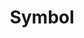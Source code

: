 ---
title: "Symbol"
permalink: /spells/symbol/
tags:
  - Spell
  - 7th Level
  - Abjuration
available_for:
  - Bard
  - Cleric
  - Wizard
level: "7th Level"
school: "Abjuration"
range: "Touch"
area: "10 ft"
shape: "Cube"
comp:
  - V
  - S
  - M
material: "mercury, phosphorus, and powdered diamond and opal with a total value of at least 1,000 gp, which the spell consumes."
duration: "Until Dispelled"
cast_time: "1 Minute"
description: |
  When you cast this spell, you inscribe a harmful glyph either on a surface (such as a section of floor, a wall, or a table) or within an object that can be closed to conceal the glyph (such as a book, a scroll, or a treasure chest). If you choose a surface, the glyph can cover an area of the surface no larger than 10 feet in diameter. If you choose an object, that object must remain in its place; if the object is moved more than 10 feet from where you cast this spell, the glyph is broken, and the spell ends without being triggered.

  The glyph is nearly invisible, requiring an Intelligence (Investigation) check against your spell save DC to find it.

  You decide what triggers the glyph when you cast the spell. For glyphs inscribed on a surface, the most typical triggers include touching or stepping on the glyph, removing another object covering it, approaching within a certain distance of it, or manipulating the object that holds it. For glyphs inscribed within an object, the most common triggers are opening the object, approaching within a certain distance of it, or seeing or reading the glyph.

  You can further refine the trigger so the spell is activated only under certain circumstances or according to a creature's physical characteristics (such as height or weight), or physical kind (for example, the ward could be set to affect hags or shapechangers). You can also specify creatures that don't trigger the glyph, such as those who say a certain password.

  When you inscribe the glyph, choose one of the options below for its effect. Once triggered, the glyph glows, filling a 60-foot-radius sphere with dim light for 10 minutes, after which time the spell ends. Each creature in the sphere when the glyph activates is targeted by its effect, as is a creature that enters the sphere for the first time on a turn or ends its turn there.

  ***Death.*** Each target must make a constitution saving throw, taking 10d 10 necrotic damage on a failed save, or half as much damage on a successful save.

  ***Discord.*** Each target must make a constitution saving throw. On a failed save, a target bickers and argues with other creatures for 1 minute. During this time, it is incapable of meaningful communication and has disadvantage on attack rolls and ability checks.

  ***Fear.*** Each target must make a wisdom saving throw and becomes frightened for 1 minute on a failed save. While frightened, the target drops whatever it is holding and must move at least 30 feet away from the glyph on each of its turns, if able.

  ***Hopelessness.*** Each target must make a charisma saving throw. On a failed save, the target is overwhelmed with despair for 1 minute. During this time, it can't attack or target any creature with harmful abilities, spells, or other magical effects.

  ***Insanity.*** Each target must make an intelligence saving throw. On a failed save, the target is driven insane for 1 minute. An insane creature can't take actions, can't understand what other creatures say, can't read, and speaks only in gibberish. The GM controls its movement, which is erratic.

  ***Pain.*** Each target must make a constitution saving throw and becomes incapacitated with excruciating pain for 1 minute on a failed save.

  ***Sleep.*** Each target must make a wisdom saving throw and falls unconscious for 10 minutes on a failed save. A creature awakens if it takes damage or if someone uses an action to shake or slap it awake.

  ***Stunning.*** Each target must make a wisdom saving throw and becomes stunned for 1 minute on a failed save.
excerpt: "When you cast this spell, you inscribe a harmful glyph either on a surface (such as a section of floor, a wall, or a table) or within an object that can be closed to conceal the glyph (such as a book, a scroll, or a treasure chest)."
source: "Basic Rules"
---